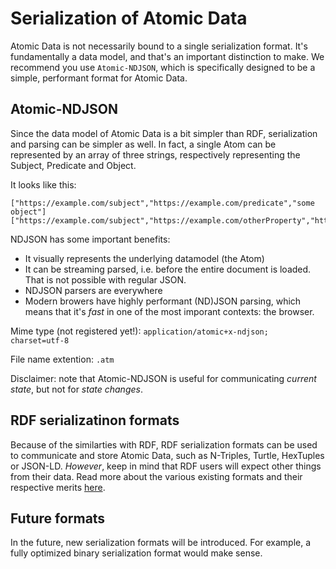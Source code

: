 # Serialization of Atomic Data

Atomic Data is not necessarily bound to a single serialization format.
It's fundamentally a data model, and that's an important distinction to make.
We recommend you use `Atomic-NDJSON`, which is specifically designed to be a simple, performant format for Atomic Data.

## Atomic-NDJSON

Since the data model of Atomic Data is a bit simpler than RDF, serialization and parsing can be simpler as well.
In fact, a single Atom can be represented by an array of three strings, respectively representing the Subject, Predicate and Object.

It looks like this:

```ndjson
["https://example.com/subject","https://example.com/predicate","some object"]
["https://example.com/subject","https://example.com/otherProperty","https://example.com/somethingelse"]
```

NDJSON has some important benefits:

- It visually represents the underlying datamodel (the Atom)
- It can be streaming parsed, i.e. before the entire document is loaded. That is not possible with regular JSON.
- NDJSON parsers are everywhere
- Modern browers have highly performant (ND)JSON parsing, which means that it's _fast_ in one of the most imporant contexts: the browser.

Mime type (not registered yet!): `application/atomic+x-ndjson; charset=utf-8`

File name extention: `.atm`

Disclaimer: note that Atomic-NDJSON is useful for communicating _current state_, but not for _state changes_.

## RDF serializatinon formats

Because of the similarties with RDF, RDF serialization formats can be used to communicate and store Atomic Data, such as N-Triples, Turtle, HexTuples or JSON-LD.
_However_, keep in mind that RDF users will expect other things from their data.
Read more about the various existing formats and their respective merits [here](https://ontola.io/blog/rdf-serialization-formats/).

## Future formats

In the future, new serialization formats will be introduced.
For example, a fully optimized binary serialization format would make sense.
